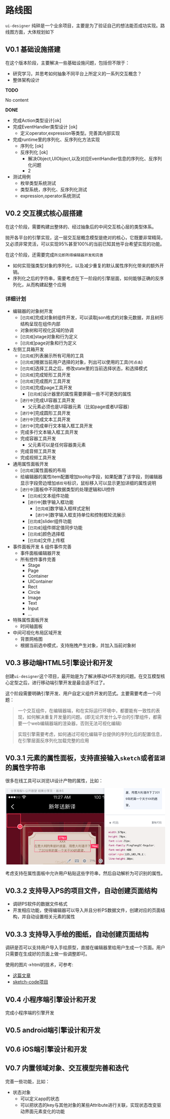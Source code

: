 # 路线图

`ui-designer` 纯碎是一个业余项目，主要是为了验证自己的想法能否成功实现。路线图方面，大体规划如下

## V0.1 基础设施搭建

在这个版本阶段，主要解决一些基础设施问题，包括但不限于：


- 研究学习，并思考如何抽象不同平台上所定义的一系列交互概念？
- 整体架构设计


**TODO**

No content

**DONE**


- 完成Action类型设计[ok]
- 完成EventHandler类型设计 [ok]
    - 定义operator,expression等类型。完善其内部实现
- 完成runtime里的序列化、反序列化方法实现
    - 序列化 [ok]
    - 反序列化 [ok]
        - 解决Object,UIObject,以及对应EventHandler信息的序列化、反序列化问题
        - 2
- 测试用例
    - 枚举类型系统测试
    - 类型系统，序列化、反序列化测试
    - expression,operator系统测试


## V0.2 交互模式核心层搭建

在这个阶段，需要构建出整体的、经过抽象后的中间交互核心层的类型体系。

抛开各平台的引擎实现，这一层交互层概念模型是绝对的核心，它既要非常精简，又必须非常灵活，可以实现95%甚至100%的当前已知其他平台希望实现的功能。

在这个阶段，还需要完成`所见即所得编辑器开发和完善`

- 如何实现强类型对象的序列化，以及减少重复的默认属性序列化带来的额外开销。
- 序列化之后的字符串，需要考虑在下一阶段的引擎层面，如何能够正确的反序列化，从而构建起整个应用


### 详细计划

- 编辑器的对象树开发
  - [`已完成`]完成对象树组件开发，可以读取json格式的对象元数据，并且树形结构呈现在组件内部
  - 对象树和可视化区域的协调
  - [`已完成`]stage对象和行为定义
  - [`已完成`]page对象和行为定义
- 左侧工具箱开发
  - [`已完成`]列表展示所有可用的工具
  - [`已完成`]根据当前用户选择的对象，列出可以使用的工具(`可点击`)
  - [`已完成`]选择工具之后，修改state里的当前选择状态，和选择模式
  - [`已完成`]完成矩形工具开发
  - [`已完成`]完成图片工具开发
  - [`已完成`]完成page工具开发
    - [`已完成`]设计器里的属性需要屏蔽一些不可更改的属性
  - [`进行中`]完成UI容器工具开发
    - 父元素必须也是UI容器元素（比如page或者UI容器）
  - [`进行中`]完成圆形工具开发
  - [`进行中`]完成文本工具开发
  - [`进行中`]完成单行文本输入框工具开发
  - 完成多行文本输入框工具开发
  - 完成容器工具开发
    - 父元素可以是任何容器类元素
  - 完成音频工具开发
  - 完成视频工具开发
- 通用属性面板开发
  - [`已完成`]属性面板的布局
  - 给编辑器的属性item配置增加tooltip字段，如果配置了该字段，则编辑器显示字段旁边增加`感叹号`标识，鼠标移入可以显示更加详细的属性说明
  - [`进行中`]面板中不同数据类型的处理逻辑和UI控件
    - [`已完成`]文本组件功能
    - [`进行中`]数字输入框功能
      - [`已完成`]数字输入框样式定制
      - [`进行中`]数字输入框支持单位和控制框轮流展示
    - [`已完成`]slider组件功能
    - [`已完成`]组件绑定值同步功能
    - [`已完成`]颜色选择框
    - [`已完成`]文件上传框
- 事件面板开发 & 组件事件完善
  - 事件面板编辑器开发
  - 所有控件事件完善
    - Stage
    - Page
    - Container
    - UIContainer
    - Rect
    - Circle
    - Image
    - Text
    - Input
    - ...
- 特殊属性面板开发
  - 时间轴面板
- 中间可视化布局区域开发
  - 背景网格图
  - 根据当前选中模式，支持拖拽产生对象，并加入当前对象树

## V0.3 移动端HTML5引擎设计和开发

创建`ui-designer`这个项目，最开始是为了解决移动H5开发的问题。在交互模型核心定型之后，进行移动端引擎开发是最合适不过了。

这个阶段需要明确引擎开发、用户自定义组件开发的范式。主要需要考虑一个问题：
> 一个交互组件，在编辑器端，和在实际运行环境中，都要能有一致性的表现，如何解决重复开发量的问题。(即无论开发什么平台的引擎组件，都需要一个web编辑器端的渲染器，否则无法可视化编辑)

>实现引擎需要考虑，如何通过可视化编辑平台提供的序列化后的配置信息，在引擎层面反序列化加载完整的应用 


## V0.3.1 元素的属性面板，支持直接输入`sketch`或者`蓝湖`的属性字符串

很多在线工具可以浏览UI设计产物的属性，比如：

![蓝湖](./res/lanhu-1.png)

考虑支持在属性面板中允许用户粘贴这些字符串，然后自动解析为可识别的属性。

## V0.3.2 支持导入PS的项目文件，自动创建页面结构

- 调研PS软件的数据文件格式
- 开发相应功能，使得编辑器可以导入并且分析PS数据文件，创建对应的页面结构，并自动设置相关元素的属性

## V0.3.3 支持导入手绘的图纸，自动创建页面结构

调研是否可以支持用户导入手绘原型，直接在编辑器里给用户生成一个页面。用户只需要在生成好的页面上做一些调整即可。

使用的图片->html的技术，可参考:
- [这篇文章](https://blog.insightdatascience.com/automated-front-end-development-using-deep-learning-3169dd086e82)
- [sketch-code项目](https://github.com/ashnkumar/sketch-code)

## V0.4 小程序端引擎设计和开发

完成小程序端的引擎开发

## V0.5 android端引擎设计和开发

## V0.6 iOS端引擎设计和开发

## V0.7 内置领域对象、交互模型完善和迭代

完善一些功能，比如：
- 状态对象
    - 可以定义app的状态
    - 可以把状态的key与其他对象的某些Attribute进行关联，实现状态改变驱动界面元素变化的功能
